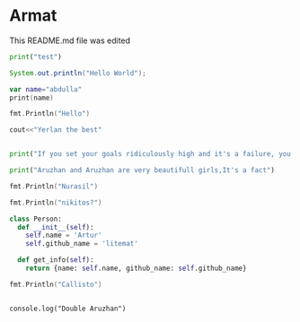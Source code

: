 # Armat

This README.md file was edited

```python
print("test")
```

```java
System.out.println("Hello World");
```

```kotlin
var name="abdulla"
print(name)

```


```go
fmt.Println("Hello")
```
```c++
cout<<"Yerlan the best"
```

```python

print("If you set your goals ridiculously high and it's a failure, you will fail above everyone else's success.")


````



```py
print("Aruzhan and Aruzhan are very beautifull girls,It's a fact")
```

```go
fmt.Println("Nurasil")
```
```go
fmt.Println("nikitos?")
```
```python
class Person:
  def __init__(self):
    self.name = 'Artur'
    self.github_name = 'litemat'

  def get_info(self):
    return {name: self.name, github_name: self.github_name}
```
```go
fmt.Println("Callisto")
```
```chrome console

console.log("Double Aruzhan")
```
